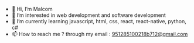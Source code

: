 - 👋 Hi, I’m Malcom
- 👀 I’m interested in web development and software development
- 🌱 I’m currently learning javascript, html, css, react, react-native, python, c#
- 📫 How to reach me ? through my email : 951285100218b712@gmail.com
